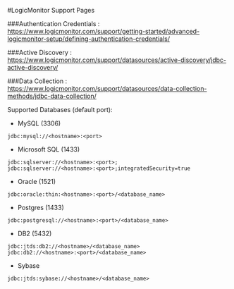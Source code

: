 #LogicMonitor Support Pages

###Authentication Credentials : https://www.logicmonitor.com/support/getting-started/advanced-logicmonitor-setup/defining-authentication-credentials/

###Active Discovery : https://www.logicmonitor.com/support/datasources/active-discovery/jdbc-active-discovery/

###Data Collection : https://www.logicmonitor.com/support/datasources/data-collection-methods/jdbc-data-collection/

Supported Databases (default port):
- MySQL (3306)
```
jdbc:mysql://<hostname>:<port>
```
- Microsoft SQL (1433)
```
jdbc:sqlserver://<hostname>:<port>;
jdbc:sqlserver://<hostname>:<port>;integratedSecurity=true
```
- Oracle (1521)
```
jdbc:oracle:thin:<hostname>:<port>/<database_name>
```
- Postgres (1433)
```
jdbc:postgresql://<hostname>:<port>/<database_name>
```
- DB2 (5432)
```
jdbc:jtds:db2://<hostname>/<database_name>
jdbc:db2://<hostname>:<port>/<database_name>
```
- Sybase 
```
jdbc:jtds:sybase://<hostname>/<database_name>
```
